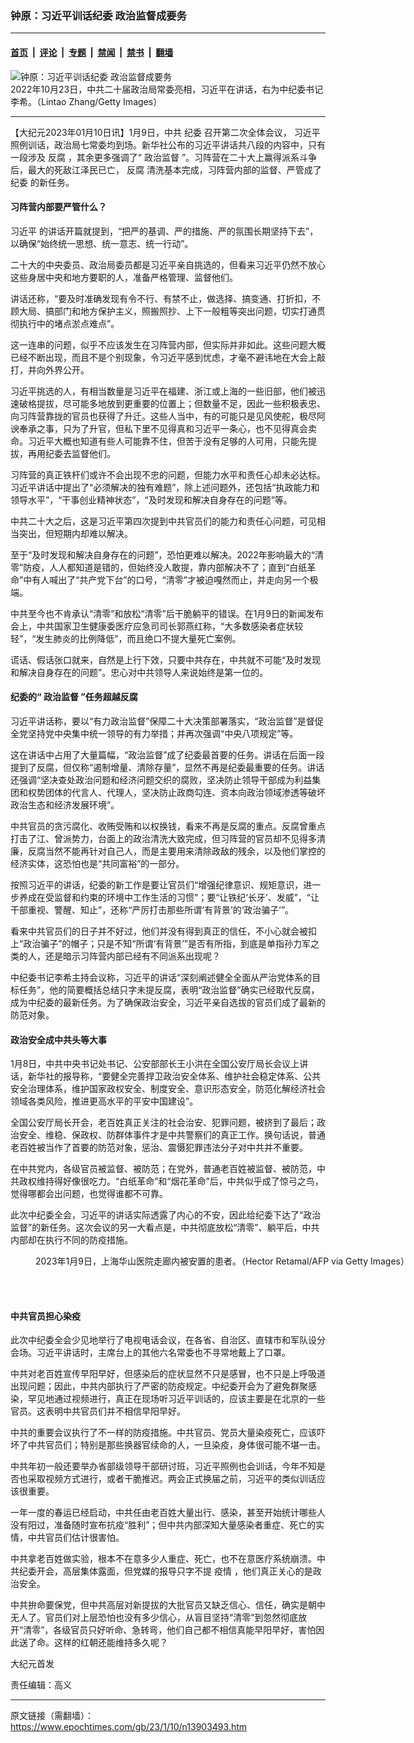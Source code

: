 ### 钟原：习近平训话纪委 政治监督成要务

---

#### [首页](../../../..?n13903493) &nbsp;|&nbsp; [评论](../../../../../epoch-comment?n13903493) &nbsp;|&nbsp; [专题](../../../../../epoch-special?n13903493) &nbsp;|&nbsp; [禁闻](../../../../../epoch-news?n13903493) &nbsp;|&nbsp; [禁书](../../../../../books?n13903493) &nbsp;|&nbsp; [翻墙](https://github.com/gfw-breaker/nogfw/blob/master/README.md?n13903493)


<div><img alt="钟原：习近平训话纪委 政治监督成要务" class="attachment-djy_600_400 size-djy_600_400 wp-post-image" src="https://i.epochtimes.com/assets/uploads/2023/01/id13903505-GettyImages-1435749351_light-600x400.jpg"/>
<div class="caption">
 2022年10月23日，中共二十届政治局常委亮相，习近平在讲话，右为中纪委书记李希。（Lintao Zhang/Getty Images）
</div></div><hr/><div class="post_content" id="artbody" itemprop="articleBody">
 <!-- article content begin -->
 <p>
  【大纪元2023年01月10日讯】1月9日，中共
  <ok href="https://www.epochtimes.com/gb/tag/%E7%BA%AA%E5%A7%94.html">
   纪委
  </ok>
  召开第二次全体会议，
  <ok href="https://www.epochtimes.com/gb/tag/%E4%B9%A0%E8%BF%91%E5%B9%B3.html">
   习近平
  </ok>
  照例训话，政治局七常委均到场。新华社公布的习近平讲话共八段的内容中，只有一段涉及
  <ok href="https://www.epochtimes.com/gb/tag/%E5%8F%8D%E8%85%90.html">
   反腐
  </ok>
  ，其余更多强调了“
  <ok href="https://www.epochtimes.com/gb/tag/%E6%94%BF%E6%B2%BB%E7%9B%91%E7%9D%A3.html">
   政治监督
  </ok>
  ”。习阵营在二十大上赢得派系斗争后，最大的死敌江泽民已亡，
  <ok href="https://www.epochtimes.com/gb/tag/%E5%8F%8D%E8%85%90.html">
   反腐
  </ok>
  清洗基本完成，习阵营内部的监督、严管成了
  <ok href="https://www.epochtimes.com/gb/tag/%E7%BA%AA%E5%A7%94.html">
   纪委
  </ok>
  的新任务。
 </p>
 <h4>
  习阵营内部要严管什么？
 </h4>
 <p>
  <ok href="https://www.epochtimes.com/gb/tag/%E4%B9%A0%E8%BF%91%E5%B9%B3.html">
   习近平
  </ok>
  的讲话开篇就提到，“把严的基调、严的措施、严的氛围长期坚持下去”，以确保“始终统一思想、统一意志、统一行动”。
 </p>
 <p>
  二十大的中央委员、政治局委员都是习近平亲自挑选的，但看来习近平仍然不放心这些身居中央和地方要职的人，准备严格管理、监督他们。
 </p>
 <p>
  讲话还称，“要及时准确发现有令不行、有禁不止，做选择、搞变通、打折扣，不顾大局、搞部门和地方保护主义，照搬照抄、上下一般粗等突出问题，切实打通贯彻执行中的堵点淤点难点”。
 </p>
 <p>
  这一连串的问题，似乎不应该发生在习阵营内部，但实际并非如此。这些问题大概已经不断出现，而且不是个别现象，令习近平感到忧虑，才毫不避讳地在大会上敲打，并向外界公开。
 </p>
 <p>
  习近平挑选的人，有相当数量是习近平在福建、浙江或上海的一些旧部，他们被迅速破格提拔，尽可能多地放到更重要的位置上；但数量不足，因此一些积极表忠、向习阵营靠拢的官员也获得了升迁。这些人当中，有的可能只是见风使舵，极尽阿谀奉承之事，只为了升官，但私下里不见得真和习近平一条心，也不见得真会卖命。习近平大概也知道有些人可能靠不住，但苦于没有足够的人可用，只能先提拔，再用纪委去监督他们。
 </p>
 <p>
  习阵营的真正铁杆们或许不会出现不忠的问题，但能力水平和责任心却未必达标。习近平讲话中提出了“必须解决的独有难题”，除上述问题外，还包括“执政能力和领导水平”，“干事创业精神状态”，“及时发现和解决自身存在的问题”等。
 </p>
 <p>
  中共二十大之后，这是习近平第四次提到中共官员们的能力和责任心问题，可见相当突出，但短期内却难以解决。
 </p>
 <p>
  至于“及时发现和解决自身存在的问题”，恐怕更难以解决。2022年影响最大的“清零”防疫，人人都知道是错的，但始终没人敢提，靠内部解决不了；直到“白纸革命”中有人喊出了“共产党下台”的口号，“清零”才被迫嘎然而止，并走向另一个极端。
 </p>
 <p>
  中共至今也不肯承认“清零”和放松“清零”后干脆躺平的错误。在1月9日的新闻发布会上，中共国家卫生健康委医疗应急司司长郭燕红称，“大多数感染者症状较轻”，“发生肺炎的比例降低”，而且绝口不提大量死亡案例。
 </p>
 <p>
  谎话、假话张口就来，自然是上行下效，只要中共存在，中共就不可能“及时发现和解决自身存在的问题”。忠心对中共领导人来说始终是第一位的。
 </p>
 <h4>
  纪委的“
  <ok href="https://www.epochtimes.com/gb/tag/%E6%94%BF%E6%B2%BB%E7%9B%91%E7%9D%A3.html">
   政治监督
  </ok>
  ”任务超越反腐
 </h4>
 <p>
  习近平讲话称，要以“有力政治监督”保障二十大决策部署落实，“政治监督”是督促全党坚持党中央集中统一领导的有力举措；并再次强调“中央八项规定”等。
 </p>
 <p>
  这在讲话中占用了大量篇幅，“政治监督”成了纪委最首要的任务。讲话在后面一段提到了反腐，但仅称“遏制增量、清除存量”，显然不再是纪委最重要的任务。讲话还强调“坚决查处政治问题和经济问题交织的腐败，坚决防止领导干部成为利益集团和权势团体的代言人、代理人，坚决防止政商勾连、资本向政治领域渗透等破坏政治生态和经济发展环境”。
 </p>
 <p>
  中共官员的贪污腐化、收贿受贿和以权换钱，看来不再是反腐的重点。反腐曾重点打击了江、曾派势力，台面上的政治清洗大致完成，但习阵营的官员却不见得多清廉，反腐当然不能再针对自己人，而是主要用来清除政敌的残余，以及他们掌控的经济实体，这恐怕也是“共同富裕”的一部分。
 </p>
 <p>
  按照习近平的讲话，纪委的新工作是要让官员们“增强纪律意识、规矩意识，进一步养成在受监督和约束的环境中工作生活的习惯”；要“让铁纪‘长牙’、发威”，“让干部重视、警醒、知止”，还称“严厉打击那些所谓‘有背景’的‘政治骗子’”。
 </p>
 <p>
  看来中共官员们的日子并不好过，他们并没有得到真正的信任，不小心就会被扣上“政治骗子”的帽子；只是不知“所谓‘有背景’”是否有所指，到底是单指孙力军之类的人，还是暗示习阵营内部已经有不同派系出现呢？
 </p>
 <p>
  中纪委书记李希主持会议称，习近平的讲话“深刻阐述健全全面从严治党体系的目标任务”，他的简要概括总结只字未提反腐，表明“政治监督”确实已经取代反腐，成为中纪委的最新任务。为了确保政治安全，习近平亲自选拔的官员们成了最新的防范对象。
 </p>
 <h4>
  政治安全成中共头等大事
 </h4>
 <p>
  1月8日，中共中央书记处书记、公安部部长王小洪在全国公安厅局长会议上讲话，新华社的报导称，“要健全完善捍卫政治安全体系、维护社会稳定体系、公共安全治理体系，维护国家政权安全、制度安全、意识形态安全，防范化解经济社会领域各类风险，推进更高水平的平安中国建设”。
 </p>
 <p>
  全国公安厅局长开会，老百姓真正关注的社会治安、犯罪问题，被挤到了最后；政治安全、维稳、保政权、防群体事件才是中共警察们的真正工作。换句话说，普通老百姓被当作了首要的防范对象，惩治、震慑犯罪违法分子对中共并不重要。
 </p>
 <p>
  在中共党内，各级官员被监督、被防范；在党外，普通老百姓被监督、被防范，中共政权维持得好像很吃力。“白纸革命”和“烟花革命”后，中共似乎成了惊弓之鸟，觉得哪都会出问题，也觉得谁都不可靠。
 </p>
 <p>
  此次中纪委全会，习近平的讲话实际透露了内心的不安，因此给纪委下达了“政治监督”的新任务。这次会议的另一大看点是，中共彻底放松“清零”、躺平后，中共内部却在执行不同的防疫措施。
 </p>
 <figure aria-describedby="caption-attachment-13903506" class="wp-caption aligncenter" id="attachment_13903506" style="width: 600px">
  <ok href="https://i.epochtimes.com/assets/uploads/2023/01/id13903506-GettyImages-1246105980.jpg" target="_blank">
   <img alt="" class="size-large wp-image-13903506" src="https://i.epochtimes.com/assets/uploads/2023/01/id13903506-GettyImages-1246105980-600x422.jpg"/>
  </ok>
  <br/><figcaption class="wp-caption-text" id="caption-attachment-13903506">
   2023年1月9日，上海华山医院走廊内被安置的患者。（Hector Retamal/AFP via Getty Images）
  </figcaption><br/>
 </figure><br/>
 <h4>
  中共官员担心染疫
 </h4>
 <p>
  此次中纪委全会少见地举行了电视电话会议，在各省、自治区、直辖市和军队设分会场。习近平讲话时，主席台上的其他六名常委也不寻常地戴上了口罩。
 </p>
 <p>
  中共对老百姓宣传早阳早好，但感染后的症状显然不只是感冒，也不只是上呼吸道出现问题；因此，中共内部执行了严密的防疫规定。中纪委开会为了避免群聚感染，罕见地通过视频进行，真正在现场听习近平训话的，应该主要是在北京的一些官员。这表明中共官员们并不相信早阳早好。
 </p>
 <p>
  中共的重要会议执行了不一样的防疫措施。中共官员、党员大量染疫死亡，应该吓坏了中共官员们；特别是那些换器官续命的人，一旦染疫，身体很可能不堪一击。
 </p>
 <p>
  中共年初一般还要举办省部级领导干部研讨班，习近平照例也会训话，今年不知是否也采取视频方式进行，或者干脆推迟。两会正式换届之前，习近平的类似训话应该很重要。
 </p>
 <p>
  一年一度的春运已经启动，中共任由老百姓大量出行、感染，甚至开始统计哪些人没有阳过，准备随时宣布抗疫“胜利”；但中共内部深知大量感染者重症、死亡的实情，中共官员们估计很害怕。
 </p>
 <p>
  中共拿老百姓做实验，根本不在意多少人重症、死亡，也不在意医疗系统崩溃。中共纪委开会，高层集体露面，但党媒的报导只字不提
  <ok href="https://www.epochtimes.com/gb/tag/%E7%96%AB%E6%83%85.html">
   疫情
  </ok>
  ，他们真正关心的是政治安全。
 </p>
 <p>
  中共拚命要保党，但中共高层对新提拔的大批官员又缺乏信心、信任，确实是朝中无人了。官员们对上层恐怕也没有多少信心，从盲目坚持“清零”到忽然彻底放开“清零”，各级官员只好听命、急转弯，他们自己都不相信真能早阳早好，害怕因此送了命。这样的红朝还能维持多久呢？
 </p>
 <p>
  大纪元首发
 </p>
 <p>
  责任编辑：高义
 </p>
 <!-- article content end -->
 <div id="below_article_ad">
 </div>
</div>


---

原文链接（需翻墙）：https://www.epochtimes.com/gb/23/1/10/n13903493.htm